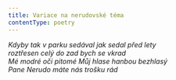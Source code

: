 ```yaml
---
title: Variace na nerudovské téma
contentType: poetry
---
```


_Kdyby tak v parku sedával jak sedal před lety  
roztřesen celý do zad bych se vkrad  
Mé modré oči pitomé Můj hlase hanbou bezhlasý  
Pane Nerudo máte nás trošku rád_
